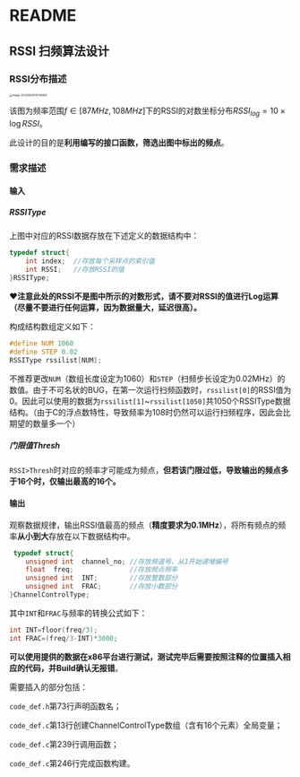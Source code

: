 #  README

## RSSI 扫频算法设计

### RSSI分布描述

<img src="../MMC/docs/pic/扫频算法描述.png" alt="image-20220626145138666" style="zoom:33%;" />

该图为频率范围$f\in[87MHz,108MHz]$下的RSSI的对数坐标分布$RSSI_{log}=10\times\log{RSSI}$。

此设计的目的是**利用编写的接口函数，筛选出图中标出的频点**。

### 需求描述

#### 输入

##### RSSIType

上图中对应的RSSI数据存放在下述定义的数据结构中：

```c
typedef struct{
    int index;	//存放每个采样点的索引值
    int RSSI;	//存放RSSI的值
}RSSIType;
```

❤**注意此处的RSSI不是图中所示的对数形式，请不要对RSSI的值进行Log运算（尽量不要进行任何运算，因为数据量大，延迟很高）。**

构成结构数组定义如下：

```C
#define NUM 1060
#define STEP 0.02
RSSIType rssilist[NUM];
```

不推荐更改`NUM`（数组长度设定为1060）和`STEP`（扫频步长设定为0.02MHz）的数值。由于不可名状的BUG，在第一次运行扫频函数时，`rssilist[0]`的RSSI值为0。因此可以使用的数据为`rssilist[1]`~`rssilist[1050]`共1050个RSSIType数据结构。（由于C的浮点数特性，导致频率为108时仍然可以运行扫频程序，因此会比期望的数量多一个）

##### 门限值Thresh

`RSSI>Thresh`时对应的频率才可能成为频点，**但若该门限过低，导致输出的频点多于16个时，仅输出最高的16个。**

#### 输出

观察数据规律，输出RSSI值最高的频点（**精度要求为0.1MHz**），将所有频点的频率**从小到大**存放在以下数据结构中。

```C
 typedef struct{
    unsigned int  channel_no; //存放频道号，从1开始递增编号
    float  freq;		      //存放频点频率
    unsigned int  INT;		  //存放整数部分
    unsigned int  FRAC;		  //存放小数部分
}ChannelControlType;
```

其中`INT`和`FRAC`与频率的转换公式如下：

```C
int INT=floor(freq/3);
int FRAC=(freq/3-INT)*3000;
```

**可以使用提供的数据在x86平台进行测试，测试完毕后需要按照注释的位置插入相应的代码，并Build确认无报错**。

需要插入的部分包括：

`code_def.h`第73行声明函数名；

`code_def.c`第13行创建ChannelControlType数组（含有16个元素）全局变量；

`code_def.c`第239行调用函数；

`code_def.c`第246行完成函数构建。



